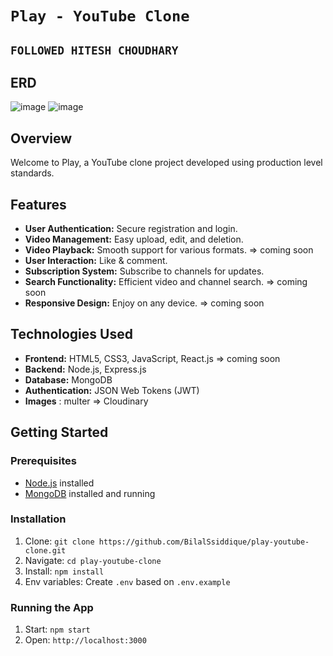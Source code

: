 # `Play - YouTube Clone`

## `FOLLOWED HITESH CHOUDHARY`
## ERD

![image](https://github.com/BilalSsiddique/play-youtube-clone-nodejs-backend/assets/64930024/271906e5-1916-42c1-9190-6ff113a1493c)
![image](https://github.com/BilalSsiddique/play-youtube-clone-nodejs-backend/assets/64930024/ac8ac284-0865-45b1-8f13-060f0065dd61)

 
## Overview

Welcome to Play, a YouTube clone project developed using production level standards.

## Features

- **User Authentication:** Secure registration and login.
- **Video Management:** Easy upload, edit, and deletion.
- **Video Playback:** Smooth support for various formats. => coming soon
- **User Interaction:** Like & comment.
- **Subscription System:** Subscribe to channels for updates.
- **Search Functionality:** Efficient video and channel search. => coming soon
- **Responsive Design:** Enjoy on any device.  => coming soon

## Technologies Used

- **Frontend:** HTML5, CSS3, JavaScript, React.js => coming soon
- **Backend:** Node.js, Express.js            
- **Database:** MongoDB
- **Authentication:** JSON Web Tokens (JWT)
- **Images** : multer => Cloudinary



## Getting Started

### Prerequisites

- [Node.js](https://nodejs.org/) installed
- [MongoDB](https://www.mongodb.com/) installed and running

### Installation

1. Clone: `git clone https://github.com/BilalSsiddique/play-youtube-clone.git`
2. Navigate: `cd play-youtube-clone`
3. Install: `npm install`
4. Env variables: Create `.env` based on `.env.example`

### Running the App

1. Start: `npm start`
2. Open: `http://localhost:3000`

